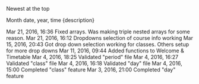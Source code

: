 Newest at the top

Month date, year, time {description}

Mar 21, 2016, 16:36 Fixed arrays. Was making triple nested arrays for some reason.
Mar 21, 2016, 16:12 Dropdowns selection of course info working
Mar 15, 2016, 20:43 Got drop down selection working for classes. Others setup for more drop downs
Mar 11, 2016, 09:44 Added functions to Welcome & Timetable
Mar 4,  2016, 18:25 Validated "period" file
Mar 4,  2016, 16:27 Validated "class" file
Mar 4,  2016, 16:18 Validated "day" file
Mar 4,  2016, 15:00 Completed "class" feature
Mar 3,  2016, 21:00 Completed "day" feature
